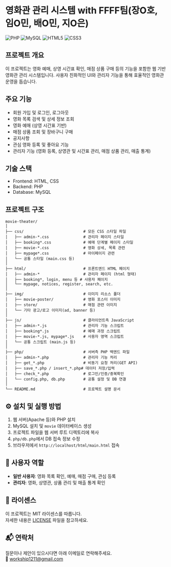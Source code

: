 # 영화관 관리 시스템 with FFFF팀(장O호, 임O민, 배O민, 지O은)

![PHP](https://img.shields.io/badge/PHP-777BB4?style=for-the-badge&logo=php&logoColor=white)
![MySQL](https://img.shields.io/badge/MySQL-4479A1?style=for-the-badge&logo=mysql&logoColor=white)
![HTML5](https://img.shields.io/badge/HTML5-E34F26?style=for-the-badge&logo=html5&logoColor=white)
![CSS3](https://img.shields.io/badge/CSS3-1572B6?style=for-the-badge&logo=css3&logoColor=white)

## 프로젝트 개요
이 프로젝트는 영화 예매, 상영 시간표 확인, 매점 상품 구매 등의 기능을 포함한 웹 기반 영화관 관리 시스템입니다. 사용자 친화적인 UI와 관리자 기능을 통해 효율적인 영화관 운영을 돕습니다.

## 주요 기능
- 회원 가입 및 로그인, 로그아웃
- 영화 목록 검색 및 상세 정보 조회
- 영화 예매 (상영 시간표 기반)
- 매점 상품 조회 및 장바구니 구매
- 공지사항
- 관심 영화 등록 및 좋아요 기능
- 관리자 기능 (영화 등록, 상영관 및 시간표 관리, 매점 상품 관리, 매출 통계)

## 기술 스택
- Frontend: HTML, CSS
- Backend: PHP
- Database: MySQL

## 프로젝트 구조
```
movie-theater/
│
├── css/                          # 모든 CSS 스타일 파일
│   ├── admin-*.css               # 관리자 페이지 스타일
│   ├── booking*.css              # 예매 단계별 페이지 스타일
│   ├── movie-*.css               # 영화 상세, 목록 관련
│   ├── mypage*.css               # 마이페이지 관련
│   └── 공통 스타일 (main.css 등)
│
├── html/                         # 프론트엔드 HTML 페이지
│   ├── admin-*                   # 관리자 페이지 (html 형태)
│   ├── booking*, login, menu 등 # 사용자 페이지
│   └── mypage, notices, register, search, etc.
│
├── img/                          # 이미지 리소스 폴더
│   ├── movie-poster/             # 영화 포스터 이미지
│   ├── store/                    # 매점 관련 이미지
│   └── 기타 광고/로고 이미지(ad, banner 등)
│
├── js/                           # 클라이언트측 JavaScript
│   ├── admin-*.js                # 관리자 기능 스크립트
│   ├── booking*.js               # 예매 과정 스크립트
│   ├── movie-*.js, mypage*.js    # 사용자 영역 스크립트
│   └── 공통 스크립트 (main.js 등)
│
├── php/                          # 서버측 PHP 백엔드 파일
│   ├── admin-*.php               # 관리자 기능 처리
│   ├── get_*.php                 # 비동기 요청 처리(GET API)
│   ├── save_*.php / insert_*.php# 데이터 저장/입력
│   ├── check_*.php               # 로그인/인증/중복확인
│   └── config.php, db.php        # 공통 설정 및 DB 연결
│
└── README.md                     # 프로젝트 설명 문서

```

## ⚙️ 설치 및 실행 방법
1. 웹 서버(Apache 등)와 PHP 설치
2. MySQL 설치 및 `movie` 데이터베이스 생성
3. 프로젝트 파일을 웹 서버 루트 디렉토리에 복사
4. `php/db.php`에서 DB 접속 정보 수정
5. 브라우저에서 `http://localhost/html/main.html` 접속

## 👤 사용자 역할
- **일반 사용자**: 영화 목록 확인, 예매, 매점 구매, 관심 등록
- **관리자**: 영화, 상영관, 상품 관리 및 매출 통계 확인

## 📄 라이센스
이 프로젝트는 MIT 라이센스를 따릅니다.  
자세한 내용은 [LICENSE](LICENSE) 파일을 참고하세요.

## 📬 연락처
질문이나 제안이 있으시다면 아래 이메일로 연락해주세요.  
📧 workship1211@gmail.com

